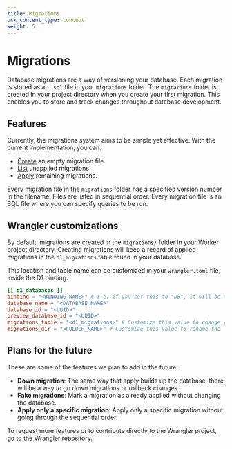 ```yaml
---
title: Migrations
pcx_content_type: concept
weight: 5
---
```


# Migrations

Database migrations are a way of versioning your database. Each migration is stored as an `.sql` file in your `migrations` folder. The `migrations` folder is created in your project directory when you create your first migration. This enables you to store and track changes throughout database development.

## Features

Currently, the migrations system aims to be simple yet effective. With the current implementation, you can:

- [Create](/workers/wrangler/commands/#migrations-create) an empty migration file.
- [List](/workers/wrangler/commands/#migrations-list) unapplied migrations.
- [Apply](/workers/wrangler/commands/#migrations-apply) remaining migrations.

Every migration file in the `migrations` folder has a specified version number in the filename. Files are listed in sequential order. Every migration file is an SQL file where you can specify queries to be run.

## Wrangler customizations

By default, migrations are created in the `migrations/` folder in your Worker project directory. Creating migrations will keep a record of applied migrations in the `d1_migrations` table found in your database.

This location and table name can be customized in your `wrangler.toml` file, inside the D1 binding.

```toml
[[ d1_databases ]]
binding = "<BINDING_NAME>" # i.e. if you set this to "DB", it will be available in your Worker at `env.DB`
database_name = "<DATABASE_NAME>"
database_id = "<UUID>"
preview_database_id = "<UUID>"
migrations_table = "<d1_migrations>" # Customize this value to change your applied migrations table name
migrations_dir = "<FOLDER_NAME>" # Customize this value to rename the `migrations` folder
```

## Plans for the future

These are some of the features we plan to add in the future:

- **Down migration**: The same way that apply builds up the database, there will be a way to go down migrations or rollback changes.
- **Fake migrations**: Mark a migration as already applied without changing the database.
- **Apply only a specific migration**: Apply only a specific migration without going through the sequential order.

To request more features or to contribute directly to the Wrangler project, go to the [Wrangler repository](https://github.com/cloudflare/workers-sdk/tree/main/packages/wrangler).
